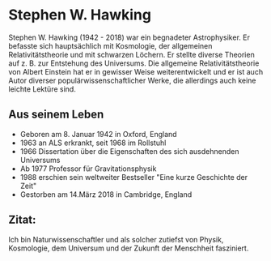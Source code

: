 # Stephen W. Hawking
Stephen W. Hawking (1942 - 2018) war ein begnadeter Astrophysiker. Er befasste sich hauptsächlich mit Kosmologie, der allgemeinen 
Relativitätstheorie und mit schwarzen Löchern. Er stellte diverse Theorien auf z. B. zur Entstehung des Universums. Die allgemeine 
Relativitätstheorie von Albert Einstein hat er in gewisser Weise weiterentwickelt und er ist auch Autor diverser populärwissenschaftlicher Werke, 
die allerdings auch keine leichte Lektüre sind.

## Aus seinem Leben
* Geboren am 8. Januar 1942 in Oxford, England
* 1963 an ALS erkrankt, seit 1968 im Rollstuhl
* 1966 Dissertation über die Eigenschaften des sich ausdehnenden Universums
* Ab 1977 Professor für Gravitationsphysik
* 1988 erschien sein weltweiter Bestseller "Eine kurze Geschichte der Zeit"
* Gestorben am 14.März 2018 in Cambridge, England

## Zitat: 
Ich bin Naturwissenschaftler und als solcher zutiefst von Physik, Kosmologie, dem Universum und der Zukunft der Menschheit fasziniert.
